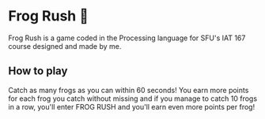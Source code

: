 # Frog Rush 🐸
Frog Rush is a game coded in the Processing language for SFU's IAT 167 course designed and made by me.

## How to play
Catch as many frogs as you can within 60 seconds!
You earn more points for each frog you catch without missing and
if you manage to catch 10 frogs in a row, you'll enter FROG RUSH
and you'll earn even more points per frog!
